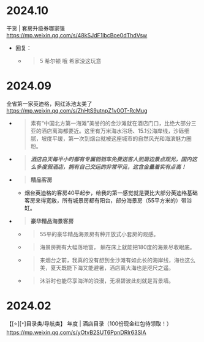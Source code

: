 
# 2024.10

干货 | 套房升级券哪家强 https://mp.weixin.qq.com/s/48kSJdF1lbcBoe0dThdVsw
- 回复：
  * > 5 希尔顿 哦 希家没这玩意

# 2024.09

全省第一家英迪格，网红泳池太美了 https://mp.weixin.qq.com/s/ZhHtS9utnpZ1v0OT-RcMug
- > 素有“中国北方第一海滩”美誉的的金沙滩就在酒店门口，比绝大部分三亚的酒店离海都要近。这里有万米海水浴场、15.1公海岸线，沙砾细腻，坡度平缓，第一次到烟台就被这座城市的自然风光和海滨魅力圈粉。
- > ***酒店白天每半小时都有专属铛铛车免费送客人到周边景点观光，国内这么多度假酒店，拥有自己交运的非常罕见，这含金量着实有点高！***
- > **精品客房**
  * 烟台英迪格的客房40平起步，给我的第一感觉就是要比大部分英迪格基础客房来得宽敞，所有城景房都有阳台，部分海景房（55平方米的）带浴缸。
- > **豪华精品海景客房**
  * > 55平的豪华精品海景房有种开放式小套房的观感。
  * > 海景房拥有大幅落地窗， 躺在床上就能把180度的海景尽收眼底。
  * > 来烟台之前，我真的没有想到金沙滩有如此长的海岸线，海也这么美，夏天既能下海又能避暑，酒店离大海也是咫尺之遥。
  * > 沐浴时也能尽享海洋的浪漫，无垠碧波此刻就是背景墙。

# 2024.02

【[:star:][`*`]目录类/导航类】 年度 | 酒店目录（100份现金红包待领取！） https://mp.weixin.qq.com/s/yOtvB2SUT6PpnDRlr63SIA
